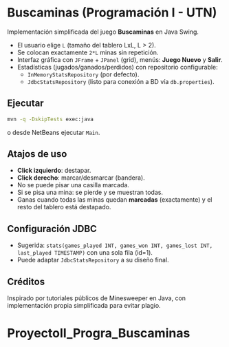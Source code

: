 
# Buscaminas (Programación I - UTN)

Implementación simplificada del juego **Buscaminas** en Java Swing.
- El usuario elige `L` (tamaño del tablero LxL, L > 2).
- Se colocan exactamente `2*L` minas sin repetición.
- Interfaz gráfica con `JFrame` + `JPanel` (grid), menús: **Juego Nuevo** y **Salir**.
- Estadísticas (jugados/ganados/perdidos) con repositorio configurable:
  - `InMemoryStatsRepository` (por defecto).
  - `JdbcStatsRepository` (listo para conexión a BD vía `db.properties`).
 

## Ejecutar
```bash
mvn -q -DskipTests exec:java
```
o desde NetBeans ejecutar `Main`.

## Atajos de uso
- **Click izquierdo**: destapar.
- **Click derecho**: marcar/desmarcar (bandera).
- No se puede pisar una casilla marcada.
- Si se pisa una mina: se pierde y se muestran todas.
- Ganas cuando todas las minas quedan **marcadas** (exactamente) y el resto del tablero está destapado.

## Configuración JDBC

- Sugerida: `stats(games_played INT, games_won INT, games_lost INT, last_played TIMESTAMP)` con una sola fila (id=1).
- Puede adaptar `JdbcStatsRepository` a su diseño final.

## Créditos
Inspirado por tutoriales públicos de Minesweeper en Java, con implementación propia simplificada para evitar plagio.
# ProyectoII_Progra_Buscaminas

